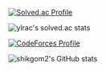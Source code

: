 [![Solved.ac Profile](http://mazassumnida.wtf/api/generate_badge?boj=ylrac)](https://solved.ac/ylrac)

![ylrac's solved.ac stats](https://github-readme-solvedac.hyp3rflow.vercel.app/api/?handle=ylrac)

[![CodeForces Profile](https://cf.leed.at?id={carlycarlycarlycarly})](https://codeforces.com/profile/{carlycarlycarlycarly})

![shikgom2's GitHub stats](https://github-readme-stats.vercel.app/api?username=shikgom2&show_icons=true&theme=dark)
